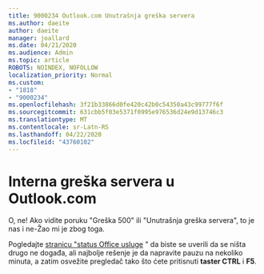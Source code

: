 ```yaml
---
title: 9000234 Outlook.com Unutrašnja greška servera
ms.author: daeite
author: daeite
manager: joallard
ms.date: 04/21/2020
ms.audience: Admin
ms.topic: article
ROBOTS: NOINDEX, NOFOLLOW
localization_priority: Normal
ms.custom:
- "1818"
- "9000234"
ms.openlocfilehash: 3f21b33866d0fe420c42b0c54350a43c99777f6f
ms.sourcegitcommit: 631cbb5f03e5371f0995e976536d24e9d13746c3
ms.translationtype: MT
ms.contentlocale: sr-Latn-RS
ms.lasthandoff: 04/22/2020
ms.locfileid: "43760102"
---
```

# <a name="internal-server-errors-in-outlookcom"></a>Interna greška servera u Outlook.com

O, ne! Ako vidite poruku "Greška 500" ili "Unutrašnja greška servera", to je nas i ne-Žao mi je zbog toga.

Pogledajte [stranicu "status Office usluge](https://portal.office.com/servicestatus) " da biste se uverili da se ništa drugo ne događa, ali najbolje rešenje je da napravite pauzu na nekoliko minuta, a zatim osvežite pregledač tako što ćete pritisnuti **taster CTRL** i **F5**.